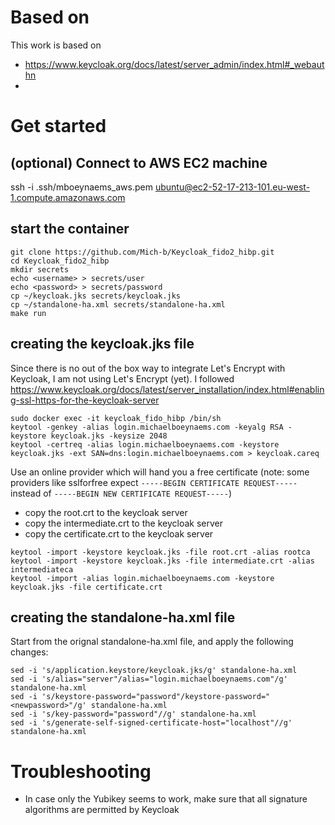 # Based on
This work is based on
* https://www.keycloak.org/docs/latest/server_admin/index.html#_webauthn
* 

# Get started
## (optional) Connect to AWS EC2 machine
ssh -i .ssh/mboeynaems_aws.pem ubuntu@ec2-52-17-213-101.eu-west-1.compute.amazonaws.com

## start the container
```
git clone https://github.com/Mich-b/Keycloak_fido2_hibp.git
cd Keycloak_fido2_hibp
mkdir secrets
echo <username> > secrets/user
echo <password> > secrets/password
cp ~/keycloak.jks secrets/keycloak.jks
cp ~/standalone-ha.xml secrets/standalone-ha.xml
make run
```

## creating the keycloak.jks file
Since there is no out of the box way to integrate Let's Encrypt with Keycloak, I am not using Let's Encrypt (yet). 
I followed https://www.keycloak.org/docs/latest/server_installation/index.html#enabling-ssl-https-for-the-keycloak-server

```
sudo docker exec -it keycloak_fido_hibp /bin/sh
keytool -genkey -alias login.michaelboeynaems.com -keyalg RSA -keystore keycloak.jks -keysize 2048
keytool -certreq -alias login.michaelboeynaems.com -keystore keycloak.jks -ext SAN=dns:login.michaelboeynaems.com > keycloak.careq
```

Use an online provider which will hand you a free certificate (note: some providers like sslforfree expect `-----BEGIN CERTIFICATE REQUEST-----` instead of `-----BEGIN NEW CERTIFICATE REQUEST-----`)
* copy the root.crt to the keycloak server
* copy the intermediate.crt to the keycloak server
* copy the certificate.crt to the keycloak server

```
keytool -import -keystore keycloak.jks -file root.crt -alias rootca
keytool -import -keystore keycloak.jks -file intermediate.crt -alias intermediateca
keytool -import -alias login.michaelboeynaems.com -keystore keycloak.jks -file certificate.crt
```

## creating the standalone-ha.xml file
Start from the orignal standalone-ha.xml file, and apply the following changes:
```
sed -i 's/application.keystore/keycloak.jks/g' standalone-ha.xml
sed -i 's/alias="server"/alias="login.michaelboeynaems.com"/g' standalone-ha.xml
sed -i 's/keystore-password="password"/keystore-password="<newpassword>"/g' standalone-ha.xml
sed -i 's/key-password="password"//g' standalone-ha.xml
sed -i 's/generate-self-signed-certificate-host="localhost"//g' standalone-ha.xml
```

# Troubleshooting
* In case only the Yubikey seems to work, make sure that all signature algorithms are permitted by Keycloak